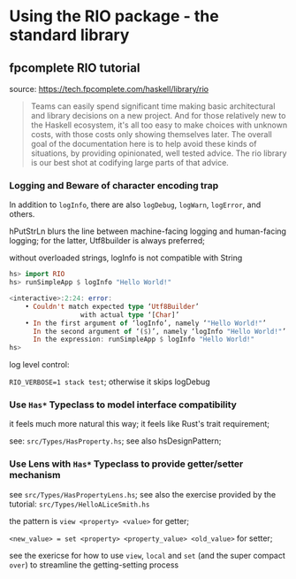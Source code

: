 # Using the RIO package - the standard library

## fpcomplete RIO tutorial

source: <https://tech.fpcomplete.com/haskell/library/rio>

> Teams can easily spend significant time making basic architectural and library decisions on a new project. And for those relatively new to the Haskell ecosystem, it's all too easy to make choices with unknown costs, with those costs only showing themselves later.
> The overall goal of the documentation here is to help avoid these kinds of situations, by providing opinionated, well tested advice. The rio library is our best shot at codifying large parts of that advice.

### Logging and Beware of character encoding trap

In addition to `logInfo`, there are also `logDebug`, `logWarn`, `logError`, and others.

hPutStrLn blurs the line between machine-facing logging and human-facing logging;
for the latter, Utf8builder is always preferred;

without overloaded strings, logInfo is not compatible with String

```haskell
hs> import RIO
hs> runSimpleApp $ logInfo "Hello World!"

<interactive>:2:24: error:
    • Couldn't match expected type ‘Utf8Builder’
                  with actual type ‘[Char]’
    • In the first argument of ‘logInfo’, namely ‘"Hello World!"’
      In the second argument of ‘($)’, namely ‘logInfo "Hello World!"’
      In the expression: runSimpleApp $ logInfo "Hello World!"
hs>
```

log level control:

`RIO_VERBOSE=1 stack test`; otherwise it skips logDebug

### Use `Has*` Typeclass to model interface compatibility

it feels much more natural this way; it feels like Rust's trait requirement;

see: `src/Types/HasProperty.hs`; see also hsDesignPattern;

### Use Lens with `Has*` Typeclass to provide getter/setter mechanism

see `src/Types/HasPropertyLens.hs`; see also the exercise provided by
the tutorial: `src/Types/HelloALiceSmith.hs`

the pattern is `view <property> <value>` for getter;

`<new_value> = set <property> <property_value> <old_value>` for setter;

see the exericse for how to use `view`, `local` and `set` (and the super
compact `over`) to streamline the getting-setting process
